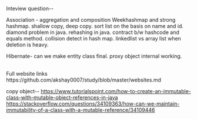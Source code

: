 Inteview question--

Association - aggregation and composition
Weekhashmap and strong hashmap.
shallow copy, deep copy.
sort list on the basis on name and id.
diamond problem in java.
rehashing in java.
contract b/w hashcode and equals method.
collision detect in hash map.
linkedlist vs array list when deletion is heavy.

Hibernate-
can we make entity class final.
proxy object internal working.

<br>
Full website links
https://github.com/akshay0007/study/blob/master/websites.md

copy object--
https://www.tutorialspoint.com/how-to-create-an-immutable-class-with-mutable-object-references-in-java
https://stackoverflow.com/questions/34109363/how-can-we-maintain-immutability-of-a-class-with-a-mutable-reference/34109446
